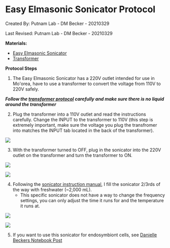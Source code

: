 # Easy Elmasonic Sonicator Protocol

Created By: Putnam Lab - DM Becker - 20210329

Last Revised: Putnam Lab - DM Becker - 20210329


**Materials:**  

- [Easy Elmasonic Sonicator](https://github.com/Putnam-Lab/Lab_Management/blob/44ac13151b0981740158e9ffe74489acade21692/Lab_Resources/Equipment_Protocols/Equip_Images/Sonicator.jpg)
- [Transformer](https://github.com/Putnam-Lab/Lab_Management/blob/44ac13151b0981740158e9ffe74489acade21692/Lab_Resources/Equipment_Protocols/Equip_Images/Simran_Transformer.jpg)
 

**Protocol Steps**
1. The Easy Elmasonic Sonicator has a 220V outlet intended for use in Mo'orea, have to use a transformer to convert the voltage from 110V to 220V safely.

***Follow the [transformer protocol](https://github.com/Putnam-Lab/Lab_Management/blob/master/Lab_Resourses/Equipment_Protocols/Simran_Transformer_Protocol.md) carefully and make sure there is no liquid around the transformer***

2. Plug the transformer into a 110V outlet and read the instructions carefully. Change the INPUT to the transformer to 110V (this step is extremely important, make sure the voltage you plug the transfromer into matches the INPUT tab located in the back of the transformer).

![](https://raw.githubusercontent.com/Putnam-Lab/Lab_Management/master/Lab_Resources/Equipment_Protocols/Equip_Images/Transformer_backinput.jpg)

3. With the transformer turned to OFF, plug in the sonicator into the 220V outlet on the transformer and turn the transformer to ON. 

![](https://raw.githubusercontent.com/Putnam-Lab/Lab_Management/master/Lab_Resources/Equipment_Protocols/Equip_Images/soncicator_pluggedin_transformer.jpg)

![](https://raw.githubusercontent.com/Putnam-Lab/Lab_Management/master/Lab_Resources/Equipment_Protocols/Equip_Images/Transformer_220V_plugs.jpg)



4. Following the [sonicator instruction manual](http://redstarvietnam.com/media/lib/ba_elmasonic_easy_en.pdf), I fill the sonicator 2/3rds of the way with freshwater (~2,000 mL). 
    - This specific sonicator does not have a way to change the frequency settings, you can only adjust the time it runs for and the temperature it runs at. 
    
![](https://raw.githubusercontent.com/Putnam-Lab/Lab_Management/master/Lab_Recourses/Equipment_Protocols/Equip_Images/Sonicator.jpg)

![](https://raw.githubusercontent.com/Putnam-Lab/Lab_Management/master/Lab_Recourses/Equipment_Protocols/Equip_Images/Sonicator_empty_basket.jpg)

5. If you want to use this sonicator for endosymbiont cells, see [Danielle Beckers Notebook Post](https://github.com/daniellembecker/DanielleBecker_Lab_Notebook/blob/master/_posts/2021-03-04-Ariana-Mcap2020-EarlyLifeHistory-Samples.md)
